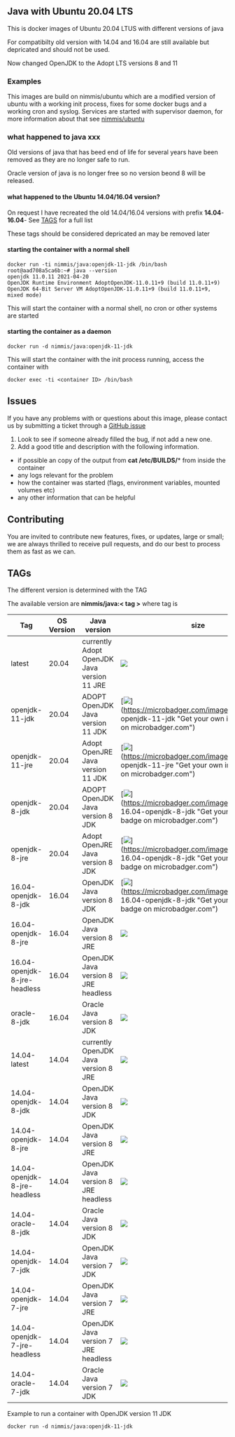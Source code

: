 ## Java with Ubuntu 20.04 LTS

This is docker images of Ubuntu 20.04 LTUS with different versions of java

For compatibilty old version with 14.04 and 16.04 are still available but depricated and should not be used.

Now changed OpenJDK to the Adopt LTS versions 8 and 11

### Examples

This images are build on nimmis/ubuntu which are a modified version of ubuntu with a working 
init process, fixes for some docker bugs and a working cron and syslog. Services are started with
supervisor daemon, for more information about that see [nimmis/ubuntu](https://registry.hub.docker.com/u/nimmis/ubuntu/)

### what happened to java xxx

Old versions of java that has beed end of life for several years have been removed as they are no longer safe to run.

Oracle version of java is no longer free so no version beond 8 will be released.

#### what happened to the Ubuntu 14.04/16.04 version?

On request I have recreated the old 14.04/16.04 versions with prefix **14.04**- **16.04**- 
See [TAGS](#tags) for a full list

These tags should be considered depricated an may be removed later

#### starting the container with a normal shell

	docker run -ti nimmis/java:openjdk-11-jdk /bin/bash
	root@aad708a5ca6b:~# java --version
	openjdk 11.0.11 2021-04-20
	OpenJDK Runtime Environment AdoptOpenJDK-11.0.11+9 (build 11.0.11+9)
	OpenJDK 64-Bit Server VM AdoptOpenJDK-11.0.11+9 (build 11.0.11+9, mixed mode)

This will start the container with a normal shell, no cron or other systems are started

#### starting the container as a daemon

	docker run -d nimmis/java:openjdk-11-jdk

This will start the container with the init process running, access the container with

	docker exec -ti <container ID> /bin/bash

## Issues

If you have any problems with or questions about this image, please contact us by submitting a ticket through a [GitHub issue](https://github.com/nimmis/docker-java/issues "GitHub issue")

1. Look to see if someone already filled the bug, if not add a new one.
2. Add a good title and description with the following information.
 - if possible an copy of the output from **cat /etc/BUILDS/*** from inside the container
 - any logs relevant for the problem
 - how the container was started (flags, environment variables, mounted volumes etc)
 - any other information that can be helpful

## Contributing

You are invited to contribute new features, fixes, or updates, large or small; we are always thrilled to receive pull requests, and do our best to process them as fast as we can.

## TAGs


The different version is determined with the TAG 

The available version are **nimmis/java:< tag >** where tag is 

| Tag    | OS Version | Java version | size |
| ------ | --- | -------------- | ---- |
| latest | 20.04 | currently Adopt OpenJDK Java version 11 JRE | [![](https://images.microbadger.com/badges/image/nimmis/java.svg)](https://microbadger.com/images/nimmis/java "Get your own image badge on microbadger.com") |
| openjdk-11-jdk | 20.04 | ADOPT OpenJDK Java version 11 JDK | [![](https://images.microbadger.com/badges/image/nimmis/java:openjdk-11-jdk.svg)](https://microbadger.com/images/nimmis/java: openjdk-11-jdk "Get your own image badge on microbadger.com") |
| openjdk-11-jre | 20.04 | Adopt OpenJRE Java version 11 JDK | [![](https://images.microbadger.com/badges/image/nimmis/java:openjdk-11-jre.svg)](https://microbadger.com/images/nimmis/java: openjdk-11-jre "Get your own image badge on microbadger.com") |
| openjdk-8-jdk | 20.04 | ADOPT OpenJDK Java version 8 JDK | [![](https://images.microbadger.com/badges/image/nimmis/java:openjdk-8-jdk.svg)](https://microbadger.com/images/nimmis/java: 16.04-openjdk-8-jdk "Get your own image badge on microbadger.com") |
| openjdk-8-jre | 20.04 | Adopt OpenJRE Java version 8 JDK | [![](https://images.microbadger.com/badges/image/nimmis/java:openjdk-8-jdk.svg)](https://microbadger.com/images/nimmis/java: 16.04-openjdk-8-jdk "Get your own image badge on microbadger.com") |
| 16.04-openjdk-8-jdk | 16.04 | OpenJDK Java version 8 JDK | [![](https://images.microbadger.com/badges/image/nimmis/java:openjdk-8-jdk.svg)](https://microbadger.com/images/nimmis/java: 16.04-openjdk-8-jdk "Get your own image badge on microbadger.com") |
|  16.04-openjdk-8-jre  | 16.04 | OpenJDK Java version 8 JRE | [![](https://images.microbadger.com/badges/image/nimmis/java:openjdk-8-jre.svg)](https://microbadger.com/images/nimmis/java:16.04-openjdk-8-jre "Get your own image badge on microbadger.com") |
|  16.04-openjdk-8-jre-headless | 16.04 | OpenJDK Java version 8 JRE headless | [![](https://images.microbadger.com/badges/image/nimmis/java:openjdk-8-jre-headless.svg)](https://microbadger.com/images/nimmis/java:16.04-openjdk-8-jre-headless "Get your own image badge on microbadger.com") |
| oracle-8-jdk  | 16.04 | Oracle Java version 8 JDK | [![](https://images.microbadger.com/badges/image/nimmis/java:oracle-8-jdk.svg)](https://microbadger.com/images/nimmis/java:oracle-8-jdk "Get your own image badge on microbadger.com") |
| 14.04-latest | 14.04 | currently OpenJDK Java version 8 JRE | [![](https://images.microbadger.com/badges/image/nimmis/java:14.04-latest.svg)](https://microbadger.com/images/nimmis/java:14.04-latest "Get your own image badge on microbadger.com") |
| 14.04-openjdk-8-jdk | 14.04 | OpenJDK Java version 8 JDK | [![](https://images.microbadger.com/badges/image/nimmis/java:14.04-openjdk-8-jdk.svg)](https://microbadger.com/images/nimmis/java:14.04-openjdk-8-jdk "Get your own image badge on microbadger.com") |
| 14.04-openjdk-8-jre  | 14.04 | OpenJDK Java version 8 JRE | [![](https://images.microbadger.com/badges/image/nimmis/java:14.04-openjdk-8-jre.svg)](https://microbadger.com/images/nimmis/java:14.04-openjdk-8-jre "Get your own image badge on microbadger.com") |
| 14.04-openjdk-8-jre-headless | 14.04 | OpenJDK Java version 8 JRE headless | [![](https://images.microbadger.com/badges/image/nimmis/java:14.04-openjdk-8-jre-headless.svg)](https://microbadger.com/images/nimmis/java:14.04-openjdk-8-jre-headless "Get your own image badge on microbadger.com") |
| 14.04-oracle-8-jdk  | 14.04 | Oracle Java version 8 JDK | [![](https://images.microbadger.com/badges/image/nimmis/java:14.04-oracle-8-jdk.svg)](https://microbadger.com/images/nimmis/java:14.04-oracle-8-jdk "Get your own image badge on microbadger.com") |
| 14.04-openjdk-7-jdk | 14.04 | OpenJDK Java version 7 JDK | [![](https://images.microbadger.com/badges/image/nimmis/java:14.04-openjdk-7-jdk.svg)](https://microbadger.com/images/nimmis/java:14.04-openjdk-7-jdk "Get your own image badge on microbadger.com")  |
| 14.04-openjdk-7-jre  | 14.04 | OpenJDK Java version 7 JRE | [![](https://images.microbadger.com/badges/image/nimmis/java:14.04-openjdk-7-jre.svg)](https://microbadger.com/images/nimmis/java:14.04-openjdk-7-jre "Get your own image badge on microbadger.com") |
| 14.04-openjdk-7-jre-headless | 14.04 | OpenJDK Java version 7 JRE headless | [![](https://images.microbadger.com/badges/image/nimmis/java:14.04-openjdk-7-jre-headless.svg)](https://microbadger.com/images/nimmis/java:14.04-openjdk-7-jre-headless "Get your own image badge on microbadger.com") |
| 14.04-oracle-7-jdk | 14.04 | Oracle Java version 7 JDK | [![](https://images.microbadger.com/badges/image/nimmis/java:14.04-oracle-7-jdk.svg)](https://microbadger.com/images/nimmis/java:14.04-oracle-7-jdk "Get your own image badge on microbadger.com") |

Example to run a container with OpenJDK version 11 JDK

	docker run -d nimmis/java:openjdk-11-jdk


